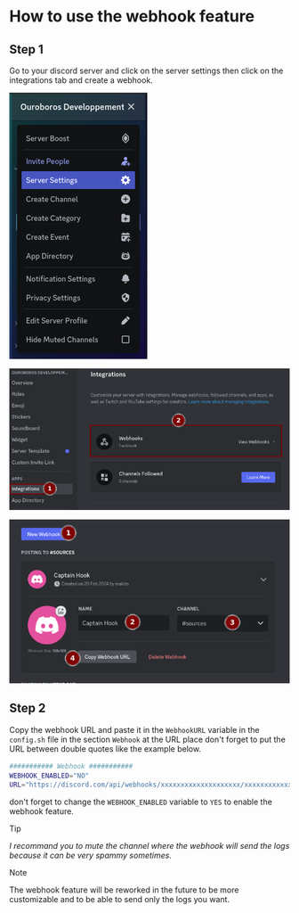 # How to use the webhook feature

## Step 1

Go to your discord server and click on the server settings then click on the integrations tab and create a webhook.

[![Create a webhook](./images/goToServerSettings.png)](./images/goToServerSettings.png)

[![Create a webhook](./images/goToWebhook.png)](./images/goToWebhook.png)

[![Create a webhook](./images/createWebhook.png)](./images/createWebhook.png)

## Step 2

Copy the webhook URL and paste it in the `WebhookURL` variable in the `config.sh` file in the section `Webhook` at the URL place don't forget to put the URL between double quotes like the example below.

```bash
########### Webhook ###########
WEBHOOK_ENABLED="NO"
URL="https://discord.com/api/webhooks/xxxxxxxxxxxxxxxxxxxx/xxxxxxxxxxxxxxxx"
```

don't forget to change the `WEBHOOK_ENABLED` variable to `YES` to enable the webhook feature.

>[!TIP]
>*I recommand you to mute the channel where the webhook will send the logs because it can be very spammy sometimes.*

>[!NOTE]
>The webhook feature will be reworked in the future to be more customizable and to be able to send only the logs you want.
